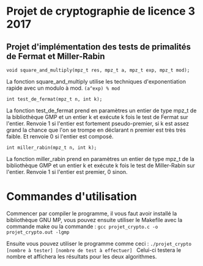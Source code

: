 # Projet de cryptographie de licence 3 2017
## Projet d'implémentation des tests de primalités de Fermat et Miller-Rabin

`void square_and_multiply(mpz_t res, mpz_t a, mpz_t exp, mpz_t mod);`

La fonction square_and_multiply utilise les techniques d'exponentiation rapide avec un modulo à mod.
`(a^exp) % mod`

`int test_de_fermat(mpz_t n, int k);`

La fonction test_de_fermat prend en paramètres un entier de type mpz_t de la bibliothèque GMP et un entier k et exécute k fois le test de Fermat sur l'entier.
Renvoie 1 si l'entier est fortement pseudo-premier, si k est assez grand la chance que l'on se trompe en déclarant n premier est très très faible.
Et renvoie 0 si l'entier est composé.

`int miller_rabin(mpz_t n, int k);`

La fonction miller_rabin prend en paramètres un entier de type mpz_t de la bibliothèque GMP et un entier k et exécute k fois le test de Miller-Rabin sur l'entier.
Renvoie 1 si l'entier est premier, 0 sinon.

Commandes d'utilisation
===================================
Commencer par compiler le programme, il vous faut avoir installé la bibliothèque GNU MP,
vous pouvez ensuite utiliser le Makefile avec la commande make ou la commande : `gcc projet_crypto.c -o projet_crypto.out -lgmp`

Ensuite vous pouvez utiliser le programme comme ceci : 
`./projet_crypto [nombre à tester] [nombre de test à effectuer] `
Celui-ci testera le nombre et affichera les résultats pour les deux algorithmes.


